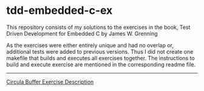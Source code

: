# tdd-embedded-c-ex
This repository consists of my solutions to the exercises in the book, Test Driven Development for Embedded C by James W. Grenning

As the exercises were either entirely unique and had no overlap or, additional tests were added to previous versions. Thus I did not create one makefile that builds and executes all exercises together. The instructions to build and execute exercise are mentioned in the corresponding readme file.

---

[Circula Buffer Exercise Description](https://rohitimandi.medium.com/test-driven-development-for-embedded-c-by-james-w-grenning-circular-buffer-solution-6a9238fb7b32)
